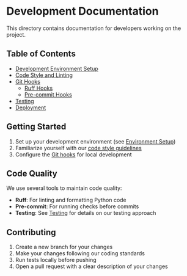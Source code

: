 # Development Documentation

This directory contains documentation for developers working on the project.

## Table of Contents

- [Development Environment Setup](./environment.md)
- [Code Style and Linting](./code_style.md)
- [Git Hooks](./hooks/README.md)
  - [Ruff Hooks](./hooks/ruff.md)
  - [Pre-commit Hooks](./hooks/pre-commit.md)
- [Testing](./testing.md)
- [Deployment](./deployment.md)

## Getting Started

1. Set up your development environment (see [Environment Setup](./environment.md))
2. Familiarize yourself with our [code style guidelines](./code_style.md)
3. Configure the [Git hooks](./hooks/README.md) for local development

## Code Quality

We use several tools to maintain code quality:

- **Ruff**: For linting and formatting Python code
- **Pre-commit**: For running checks before commits
- **Testing**: See [Testing](./testing.md) for details on our testing approach

## Contributing

1. Create a new branch for your changes
2. Make your changes following our coding standards
3. Run tests locally before pushing
4. Open a pull request with a clear description of your changes
